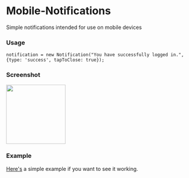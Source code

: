 Mobile-Notifications
====================

Simple notifications intended for use on mobile devices

### Usage
    notification = new Notification("You have successfully logged in.", {type: 'success', tapToClose: true});
  
### Screenshot
<img src="http://i.imgur.com/82A7zgB.png" alt="" style="width: 160px;"/>

### Example
[Here's](https://github.com/rachaelshaw/notifications-test) a simple example if you want to see it working.

    
